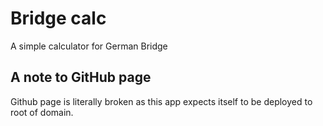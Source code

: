 # Bridge calc
A simple calculator for German Bridge

## A note to GitHub page
Github page is literally broken as this app expects itself to be deployed to root of domain.
